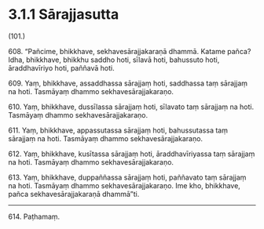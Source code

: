 

# 3.1.1 Sārajjasutta




(101.)

608\. “Pañcime, bhikkhave, sekhavesārajjakaraṇā dhammā. Katame pañca? Idha, bhikkhave, bhikkhu saddho hoti, sīlavā hoti, bahussuto hoti, āraddhavīriyo hoti, paññavā hoti.

609\. Yaṃ, bhikkhave, assaddhassa sārajjaṃ hoti, saddhassa taṃ sārajjaṃ na hoti. Tasmāyaṃ dhammo sekhavesārajjakaraṇo.

610\. Yaṃ, bhikkhave, dussīlassa sārajjaṃ hoti, sīlavato taṃ sārajjaṃ na hoti. Tasmāyaṃ dhammo sekhavesārajjakaraṇo.

611\. Yaṃ, bhikkhave, appassutassa sārajjaṃ hoti, bahussutassa taṃ sārajjaṃ na hoti. Tasmāyaṃ dhammo sekhavesārajjakaraṇo.

612\. Yaṃ, bhikkhave, kusītassa sārajjaṃ hoti, āraddhavīriyassa taṃ sārajjaṃ na hoti. Tasmāyaṃ dhammo sekhavesārajjakaraṇo.

613\. Yaṃ, bhikkhave, duppaññassa sārajjaṃ hoti, paññavato taṃ sārajjaṃ na hoti. Tasmāyaṃ dhammo sekhavesārajjakaraṇo. Ime kho, bhikkhave, pañca sekhavesārajjakaraṇā dhammā”ti.

---

614\. Paṭhamaṃ.






